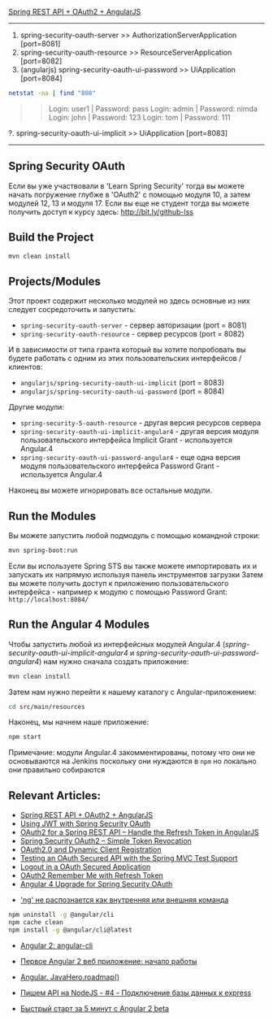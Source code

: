 [Spring REST API + OAuth2 + AngularJS](http://www.baeldung.com/rest-api-spring-oauth2-angularjs)

---

1. spring-security-oauth-server >> AuthorizationServerApplication [port=8081]
2. spring-security-oauth-resource >> ResourceServerApplication [port=8082]
3. (angularjs) spring-security-oauth-ui-password >> UiApplication [port=8084] 
```bash
netstat -na | find "808"
```
>> Login: user1 | Password: pass
>> Login: admin | Password: nimda
>> Login: john | Password: 123
>> Login: tom | Password: 111

?. spring-security-oauth-ui-implicit >> UiApplication [port=8083]


---


## Spring Security OAuth

Если вы уже участвовали в 'Learn Spring Security' тогда вы можете начать погружение глубже в 'OAuth2' с помощью модуля 10, а затем модулей 12, 13 и модуля 17.
Если вы еще не студент тогда вы можете получить доступ к курсу здесь: http://bit.ly/github-lss



## Build the Project

```bash
mvn clean install
```



## Projects/Modules

Этот проект содержит несколько модулей но здесь основные из них следует сосредоточить и запустить:
- `spring-security-oauth-server` - сервер авторизации (port = 8081)
- `spring-security-oauth-resource` - сервер ресурсов (port = 8082)

И в зависимости от типа гранта который вы хотите попробовать вы будете работать с одним из этих пользовательских интерфейсов / клиентов:  
- `angularjs/spring-security-oauth-ui-implicit` (port = 8083)
- `angularjs/spring-security-oauth-ui-password` (port = 8084)

Другие модули: 
- `spring-security-5-oauth-resource` - другая версия ресурсов сервера
- `spring-security-oauth-ui-implicit-angular4` - другая версия модуля пользовательского интерфейса Implicit Grant - используется Angular.4
- `spring-security-oauth-ui-password-angular4` - еще одна версия модуля пользовательского интерфейса Password Grant - используется Angular.4

Наконец вы можете игнорировать все остальные модули.



## Run the Modules

Вы можете запустить любой подмодуль с помощью командной строки:
```bash
mvn spring-boot:run
```

Если вы используете Spring STS вы также можете импортировать их и запускать их напрямую используя панель инструментов загрузки
Затем вы можете получить доступ к приложению пользовательского интерфейса - например к модулю с помощью Password Grant: `http://localhost:8084/`



## Run the Angular 4 Modules

Чтобы запустить любой из интерфейсных модулей Angular.4 (_spring-security-oauth-ui-implicit-angular4_ и _spring-security-oauth-ui-password-angular4_) нам нужно сначала создать приложение:
```bash
mvn clean install
```

Затем нам нужно перейти к нашему каталогу с Angular-приложением:
```bash
cd src/main/resources
```

Наконец, мы начнем наше приложение:
```bash
npm start
```
Примечание: модули Angular.4 закомментированы, потому что они не основываются на Jenkins поскольку они нуждаются в `npm` но локально они правильно собираются



## Relevant Articles:

- [Spring REST API + OAuth2 + AngularJS](http://www.baeldung.com/rest-api-spring-oauth2-angularjs)
- [Using JWT with Spring Security OAuth](http://www.baeldung.com/spring-security-oauth-jwt)
- [OAuth2 for a Spring REST API – Handle the Refresh Token in AngularJS](http://www.baeldung.com/spring-security-oauth2-refresh-token-angular-js)
- [Spring Security OAuth2 – Simple Token Revocation](http://www.baeldung.com/spring-security-oauth-revoke-tokens)
- [OAuth2.0 and Dynamic Client Registration](http://www.baeldung.com/spring-security-oauth-dynamic-client-registration)
- [Testing an OAuth Secured API with the Spring MVC Test Support](http://www.baeldung.com/oauth-api-testing-with-spring-mvc)
- [Logout in a OAuth Secured Application](http://www.baeldung.com/logout-spring-security-oauth)
- [OAuth2 Remember Me with Refresh Token](http://www.baeldung.com/spring-security-oauth2-remember-me)
- [Angular 4 Upgrade for Spring Security OAuth](http://www.baeldung.com/angular-4-upgrade-for-spring-security-oauth)

* ['ng' не распознается как внутренняя или внешняя команда](http://qaru.site/questions/177147/ng-is-not-recognized-as-an-internal-or-external-command)
```bash
npm uninstall -g @angular/cli
npm cache clean
npm install -g @angular/cli@latest
```
* [Angular 2: angular-cli](https://javahero.ru/angular-2-angular-cli)
* [Первое Angular 2 веб приложение: начало работы](https://javahero.ru/первое-angular-2-веб-приложение-начало-работ-2)
* [Angular. JavaHero.roadmap()](https://javahero.ru/angular-javahero-roadmap)

* [Пишем API на NodeJS - #4 - Подключение базы данных к express](https://www.youtube.com/watch?v=BmPUqg8A4PM)
* [Быстрый старт за 5 минут с Angular 2 beta](https://habrahabr.ru/post/273545)
